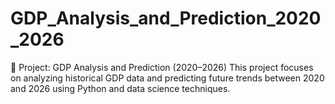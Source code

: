 # GDP_Analysis_and_Prediction_2020_2026
📌 Project: GDP Analysis and Prediction (2020–2026)  This project focuses on analyzing historical GDP data and predicting future trends between 2020 and 2026 using Python and data science techniques.
